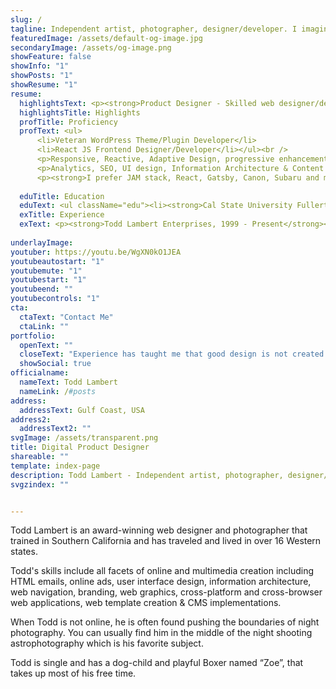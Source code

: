 ```yaml
---
slug: /
tagline: Independent artist, photographer, designer/developer. I imagine things & make them come to life.
featuredImage: /assets/default-og-image.jpg
secondaryImage: /assets/og-image.png
showFeature: false
showInfo: "1"
showPosts: "1"
showResume: "1"
resume:
  highlightsText: <p><strong>Product Designer - Skilled web designer/developer with 21 years of professional experience.</strong></p><p>Successful product designer able to integrate both technical and creative skills to create cross-browser and cross-platform solutions with modern web architecture and navigation systems.</p><p>Proven record of completing bold, clean, and effective designs with consistent performance ahead of schedule and under budget.</p><p>Industry experience including semiconductor, hospitality, entertainment, health, publishing, finance, insurance, construction, computer software, and direct marketing.</p>
  highlightsTitle: Highlights
  profTitle: Proficiency
  profText: <ul>
      <li>Veteran WordPress Theme/Plugin Developer</li>
      <li>React JS Frontend Designer/Developer</li></ul><br />
      <p>Responsive, Reactive, Adaptive Design, progressive enhancement, PWA development, object oriented CSS animation.</p>
      <p>Analytics, SEO, UI design, Information Architecture & Content Management System integrations. Photo and Video production.</p>
      <p><strong>I prefer JAM stack, React, Gatsby, Canon, Subaru and my Mac.</strong></p>
      
  eduTitle: Education
  eduText: <ul className="edu"><li><strong>Cal State University Fullerton</strong><br>Web Design and Development - Degree</li><li><strong>Coastline Community College</     strong><br>Quality Assurance - Degree</li><li><strong>Golden West College</strong><br>Business Management - Degree</li><li><strong>Huntington Beach High School</strong><br>High School General Courses - Diploma</li></ul>
  exTitle: Experience
  exText: <p><strong>Todd Lambert Enterprises, 1999 - Present</strong><br><em>Sole Proprietor / Photographer</em></p><p>Conducted all facets of web development business including meeting with clients, selling web services, and developing methods for improved customer support. <br> I also like to travel all over the country and photograph spooky and abandoned places at night. <br>View @ TwilightScapes.com</a></p><p><strong>Primal Health, 2013 - 2014</strong><br><em>Creative Director / Associate Developer</em></p><p>Responsible for all graphic components and direct marketing efforts. Worked with various departments to advance reach through social marketing, engineering and analytics. Also performed SEO and conducted extensive AB testing.</p><p><strong>Texas Instruments, 2010 - 2013</strong><br><em>Style Architect / Front End Developer / Senior UI Designer</em></p><p>Worked on all aspects of TIs website, from new ad campaigns and interactive widgets to the core infrastructure including a new re-design and replacement of site navigation site-wide. Championed responsive design techniques and other modern architecture for use on corporate site. Utilized Jquery animation for replacing all of TIs legacy Flash files.</p><p><strong>AGJ Systems &amp; Networks, 2008 - 2010 </strong><br><em>Web Director / Lead Developer / Senior Designer</em></p><p>Solely responsible for all design and development aspects of web department. Interacted with customers and other departments to integrate designs into modern websites catered to customer needs.</p><p><strong>TeleVox Software, 2004 - 2007</strong><br><em>Director of Web Development</em></p><p>Responsible for site architecture, design, graphics, programming, copywriting/editing, project management of all TeleVox websites and online marketing campaigns. Supervised 25 designers and developers.</p></div>
    
underlayImage: 
youtuber: https://youtu.be/WgXN0kO1JEA
youtubeautostart: "1"
youtubemute: "1"
youtubestart: "1"
youtubeend: ""
youtubecontrols: "1"
cta:
  ctaText: "Contact Me"
  ctaLink: ""
portfolio:
  openText: ""
  closeText: "Experience has taught me that good design is not created on a spur of the moment, nor does it come naturally. Good design is a thorough and interative process with site visitors in mind foremost. Good design is identifying a problem for those visitors and removing that problem."
  showSocial: true
officialname:
  nameText: Todd Lambert
  nameLink: /#posts
address:
  addressText: Gulf Coast, USA
address2:
  addressText2: ""
svgImage: /assets/transparent.png
title: Digital Product Designer
shareable: ""
template: index-page
description: Todd Lambert - Independent artist, photographer, designer/developer
svgzindex: ""


---
```



<div style=""><p>Todd Lambert is an award-winning web designer and photographer that trained in Southern California and has traveled and lived in over 16 Western states.</p><p>Todd's skills include all facets of online and multimedia creation including HTML emails, online ads, user interface design, information architecture, web navigation, branding, web graphics, cross-platform and cross-browser web applications, web template creation &amp; CMS implementations.</p><p>When Todd is not online, he is often found pushing the boundaries of night photography. You can usually find him in the middle of the night shooting astrophotography which is his favorite subject.</p><p>Todd is single and has a dog-child and playful Boxer named “Zoe”, that takes up most of his free time.</p></div>

<!-- <blockquote style=" text-align: left; border-radius: 12px;font-size: clamp(1.5rem, 1.4vw, 2.8rem); "><div style="padding: 2rem 10% 0px;">A plain text resume, also known as an ASCII resume, is a resume written in a plain text file format (.txt). This means it has no special formatting like colors, special lines or multiple columns.</div><div class="logofirst" style="text-align: right; margin: 2rem 30% 0px 0px; filter: none;"></div></blockquote> -->

<!-- /assets/samples/blue-edges.png -->

<!-- https://youtu.be/2_Noj7lS-tM -->